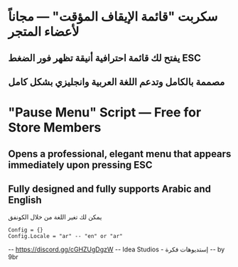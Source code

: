  # سكربت "قائمة الإيقاف المؤقت" — مجاناً لأعضاء المتجر
 ## يفتح لك قائمة احترافية أنيقة تظهر فور الضغط ESC
 ## مصممة بالكامل وتدعم اللغة العربية وانجليزي بشكل كامل 
# "Pause Menu" Script — Free for Store Members
## Opens a professional, elegant menu that appears immediately upon pressing ESC
## Fully designed and fully supports Arabic and English


يمكن لك تغير اللغة من خلال الكونفق 
```
Config = {}
Config.Locale = "ar" -- "en" or "ar"
```

-- https://discord.gg/cGHZUgDgzW
-- Idea Studios - إستديوهات فكرة
-- by 9br
    
